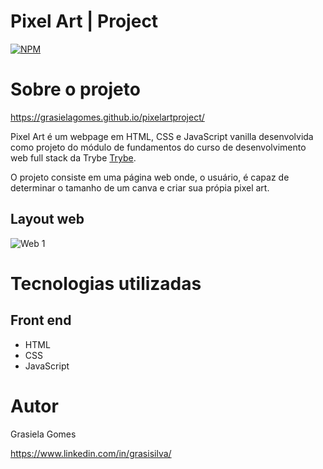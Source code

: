 # Pixel Art | Project

[![NPM](https://img.shields.io/npm/l/react)](https://github.com/grasielaGomes/pixel-art-project/blob/master/LICENSE)

# Sobre o projeto

https://grasielagomes.github.io/pixelartproject/

Pixel Art é um webpage em HTML, CSS e JavaScript vanilla desenvolvida como projeto do módulo de fundamentos do curso de desenvolvimento web full stack da Trybe [Trybe](https://www.betrybe.com "Site da Trybe").

O projeto consiste em uma página web onde, o usuário, é capaz de determinar o tamanho de um canva e criar sua própia pixel art.

## Layout web
![Web 1](https://github.com/grasielaGomes/pixelartproject/blob/2d1048b96c5f5e6e86f9bea374ae692d24f5ab97/assets/snapshot.png)

# Tecnologias utilizadas
## Front end
- HTML
- CSS
- JavaScript

# Autor

Grasiela Gomes

https://www.linkedin.com/in/grasisilva/
